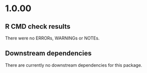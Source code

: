 # 1.0.00

## R CMD check results
There were no ERRORs, WARNINGs or NOTEs. 

## Downstream dependencies
There are currently no downstream dependencies for this package.
